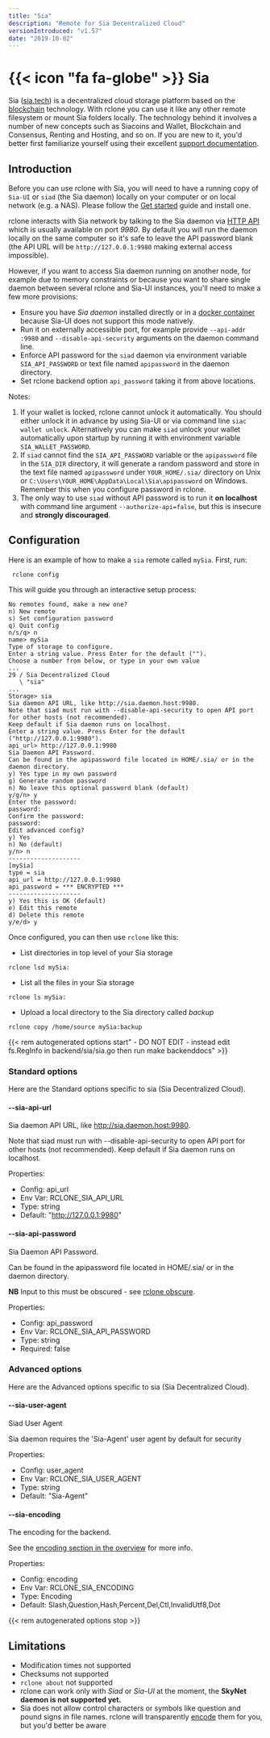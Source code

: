```yaml
---
title: "Sia"
description: "Remote for Sia Decentralized Cloud"
versionIntroduced: "v1.57"
date: "2019-10-02"
---
```


# {{< icon "fa fa-globe" >}} Sia

Sia ([sia.tech](https://sia.tech/)) is a decentralized cloud storage platform
based on the [blockchain](https://wikipedia.org/wiki/Blockchain) technology.
With rclone you can use it like any other remote filesystem or mount Sia folders
locally. The technology behind it involves a number of new concepts such as
Siacoins and Wallet, Blockchain and Consensus, Renting and Hosting, and so on.
If you are new to it, you'd better first familiarize yourself using their
excellent [support documentation](https://support.sia.tech/).

## Introduction

Before you can use rclone with Sia, you will need to have a running copy of
`Sia-UI` or `siad` (the Sia daemon) locally on your computer or on local
network (e.g. a NAS). Please follow the [Get started](https://sia.tech/get-started)
guide and install one.

rclone interacts with Sia network by talking to the Sia daemon via [HTTP API](https://sia.tech/docs/)
which is usually available on port _9980_. By default you will run the daemon
locally on the same computer so it's safe to leave the API password blank
(the API URL will be `http://127.0.0.1:9980` making external access impossible).

However, if you want to access Sia daemon running on another node, for example
due to memory constraints or because you want to share single daemon between
several rclone and Sia-UI instances, you'll need to make a few more provisions:
- Ensure you have _Sia daemon_ installed directly or in
  a [docker container](https://github.com/SiaFoundation/siad/pkgs/container/siad)
  because Sia-UI does not support this mode natively.
- Run it on externally accessible port, for example provide `--api-addr :9980`
  and `--disable-api-security` arguments on the daemon command line.
- Enforce API password for the `siad` daemon via environment variable
  `SIA_API_PASSWORD` or text file named `apipassword` in the daemon directory.
- Set rclone backend option `api_password` taking it from above locations.


Notes:
1. If your wallet is locked, rclone cannot unlock it automatically.
   You should either unlock it in advance by using Sia-UI or via command line
   `siac wallet unlock`.
   Alternatively you can make `siad` unlock your wallet automatically upon
   startup by running it with environment variable `SIA_WALLET_PASSWORD`.
2. If `siad` cannot find the `SIA_API_PASSWORD` variable or the `apipassword` file
   in the `SIA_DIR` directory, it will generate a random password and store in the
   text file named `apipassword` under `YOUR_HOME/.sia/` directory on Unix
   or `C:\Users\YOUR_HOME\AppData\Local\Sia\apipassword` on Windows.
   Remember this when you configure password in rclone.
3. The only way to use `siad` without API password is to run it **on localhost**
   with command line argument `--authorize-api=false`, but this is insecure and
   **strongly discouraged**.

## Configuration

Here is an example of how to make a `sia` remote called `mySia`.
First, run:

     rclone config

This will guide you through an interactive setup process:

```
No remotes found, make a new one?
n) New remote
s) Set configuration password
q) Quit config
n/s/q> n
name> mySia
Type of storage to configure.
Enter a string value. Press Enter for the default ("").
Choose a number from below, or type in your own value
...
29 / Sia Decentralized Cloud
   \ "sia"
...
Storage> sia
Sia daemon API URL, like http://sia.daemon.host:9980.
Note that siad must run with --disable-api-security to open API port for other hosts (not recommended).
Keep default if Sia daemon runs on localhost.
Enter a string value. Press Enter for the default ("http://127.0.0.1:9980").
api_url> http://127.0.0.1:9980
Sia Daemon API Password.
Can be found in the apipassword file located in HOME/.sia/ or in the daemon directory.
y) Yes type in my own password
g) Generate random password
n) No leave this optional password blank (default)
y/g/n> y
Enter the password:
password:
Confirm the password:
password:
Edit advanced config?
y) Yes
n) No (default)
y/n> n
--------------------
[mySia]
type = sia
api_url = http://127.0.0.1:9980
api_password = *** ENCRYPTED ***
--------------------
y) Yes this is OK (default)
e) Edit this remote
d) Delete this remote
y/e/d> y
```

Once configured, you can then use `rclone` like this:

- List directories in top level of your Sia storage

```
rclone lsd mySia:
```

- List all the files in your Sia storage

```
rclone ls mySia:
```

- Upload a local directory to the Sia directory called _backup_

```
rclone copy /home/source mySia:backup
```

{{< rem autogenerated options start" - DO NOT EDIT - instead edit fs.RegInfo in backend/sia/sia.go then run make backenddocs" >}}
### Standard options

Here are the Standard options specific to sia (Sia Decentralized Cloud).

#### --sia-api-url

Sia daemon API URL, like http://sia.daemon.host:9980.

Note that siad must run with --disable-api-security to open API port for other hosts (not recommended).
Keep default if Sia daemon runs on localhost.

Properties:

- Config:      api_url
- Env Var:     RCLONE_SIA_API_URL
- Type:        string
- Default:     "http://127.0.0.1:9980"

#### --sia-api-password

Sia Daemon API Password.

Can be found in the apipassword file located in HOME/.sia/ or in the daemon directory.

**NB** Input to this must be obscured - see [rclone obscure](/commands/rclone_obscure/).

Properties:

- Config:      api_password
- Env Var:     RCLONE_SIA_API_PASSWORD
- Type:        string
- Required:    false

### Advanced options

Here are the Advanced options specific to sia (Sia Decentralized Cloud).

#### --sia-user-agent

Siad User Agent

Sia daemon requires the 'Sia-Agent' user agent by default for security

Properties:

- Config:      user_agent
- Env Var:     RCLONE_SIA_USER_AGENT
- Type:        string
- Default:     "Sia-Agent"

#### --sia-encoding

The encoding for the backend.

See the [encoding section in the overview](/overview/#encoding) for more info.

Properties:

- Config:      encoding
- Env Var:     RCLONE_SIA_ENCODING
- Type:        Encoding
- Default:     Slash,Question,Hash,Percent,Del,Ctl,InvalidUtf8,Dot

{{< rem autogenerated options stop >}}

## Limitations

- Modification times not supported
- Checksums not supported
- `rclone about` not supported
- rclone can work only with _Siad_ or _Sia-UI_ at the moment,
  the **SkyNet daemon is not supported yet.**
- Sia does not allow control characters or symbols like question and pound
  signs in file names. rclone will transparently [encode](/overview/#encoding)
  them for you, but you'd better be aware
